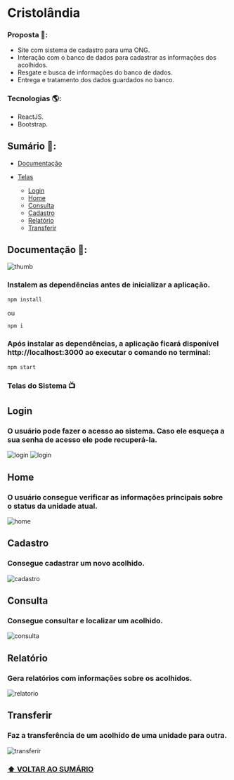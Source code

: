 # Cristolândia

### Proposta 📝: 

- Site com sistema de cadastro para uma ONG. 
- Interação com o banco de dados para cadastrar as informações dos acolhidos.
- Resgate e busca de informações do banco de dados.
- Entrega e tratamento dos dados guardados no banco. 

### Tecnologias 🌎: 

- ReactJS.
- Bootstrap.

## Sumário 📒: 

- [Documentação](#documentação-)

- [Telas](#telas-do-sistema-)
    - [Login](#login)
    - [Home](#home)
    - [Consulta](#consulta)
    - [Cadastro](#cadastro)
    - [Relatório](#relatório)
    - [Transferir](#transferir)

## Documentação 📃:

![thumb](./doc/images/thumb.png)

### Instalem as dependências antes de inicializar a aplicação. 
```javascript  
npm install 
``` 
ou 
```javascript  
npm i 
``` 

### Após instalar as dependências, a aplicação ficará disponível http://localhost:3000 ao executar o comando no terminal:
```javascript  
npm start 
``` 

### Telas do Sistema 📺


## Login

### O usuário pode fazer o acesso ao sistema. Caso ele esqueça a sua senha de acesso ele pode recuperá-la. 
![login](./doc/images/login.png)
![login](./doc/images/forgotPassword.png)

## Home

### O usuário consegue verificar as informações principais sobre o status da unidade atual. 
![home](./doc/images/home.png)

## Cadastro

### Consegue cadastrar um novo acolhido. 
![cadastro](./doc/images/cadastro.png)

## Consulta

### Consegue consultar e localizar um acolhido. 
![consulta](./doc/images/consulta.png)

## Relatório

### Gera relatórios com informações sobre os acolhidos. 
![relatorio](./doc/images/relatorios.png)

## Transferir

### Faz a transferência de um acolhido de uma unidade para outra. 
![transferir](./doc/images/transferir.png)


### **[⬆ VOLTAR AO SUMÁRIO](#sumário-)**
